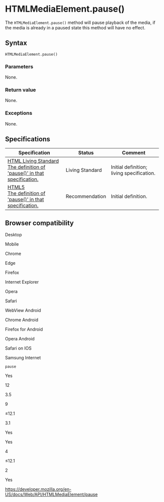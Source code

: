 HTMLMediaElement.pause()
========================

The `HTMLMediaElement.pause()` method will pause playback of the media, if the media is already in a paused state this method will have no effect.

Syntax
------

    HTMLMediaElement.pause()

### Parameters

None.

### Return value

None.

### Exceptions

None.

Specifications
--------------

<table><thead><tr class="header"><th>Specification</th><th>Status</th><th>Comment</th></tr></thead><tbody><tr class="odd"><td><a href="https://html.spec.whatwg.org/multipage/embedded-content.html#dom-media-pause">HTML Living Standard<br />
<span class="small">The definition of 'pause()' in that specification.</span></a></td><td><span class="spec-living">Living Standard</span></td><td>Initial definition; living specification.</td></tr><tr class="even"><td><a href="https://www.w3.org/TR/html52/embedded-content-0.html#dom-media-pause">HTML5<br />
<span class="small">The definition of 'pause()' in that specification.</span></a></td><td><span class="spec-rec">Recommendation</span></td><td>Initial definition.</td></tr></tbody></table>

Browser compatibility
---------------------

Desktop

Mobile

Chrome

Edge

Firefox

Internet Explorer

Opera

Safari

WebView Android

Chrome Android

Firefox for Android

Opera Android

Safari on IOS

Samsung Internet

`pause`

Yes

12

3.5

9

≤12.1

3.1

Yes

Yes

4

≤12.1

2

Yes

<a href="https://developer.mozilla.org/en-US/docs/Web/API/HTMLMediaElement/pause" class="_attribution-link">https://developer.mozilla.org/en-US/docs/Web/API/HTMLMediaElement/pause</a>
